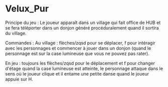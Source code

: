 # Velux_Pur

Principe du jeu :
Le joueur apparaît dans un village qui fait office de HUB et se fera téléporter dans un donjon généré procéduralement quand il sortira du village.

Commandes :
Au village : flèches/zqsd pour se déplacer, f pour intéragir avec les personnages et commencer à jouer dans un donjon (quand le personnage est sur la case lumineuse que vous ne pouvez pas rater).

En jeu : toujours les flèches/zqsd pour le déplacement et f pour changer d'étage quand la case lumineuse est atteinte, le personnage attaque dans le sens où le joueur clique et il entame une petite danse quand le joueur appuie sur H.

